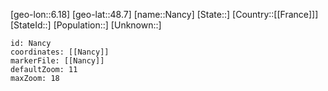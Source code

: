 ﻿---
location: [48.7,6.18]
mapzoom: [7,12] 
mapmarker: city 
type: City
tags:
- geo/City


SpocWebEntityId: 19230
isDeleted: false
confidential: public

---
[geo-lon::6.18]
[geo-lat::48.7]
[name::Nancy]
[State::]
[Country::[[France]]]
[StateId::]
[Population::]
[Unknown::]


```leaflet
id: Nancy
coordinates: [[Nancy]]
markerFile: [[Nancy]]
defaultZoom: 11 
maxZoom: 18
```
